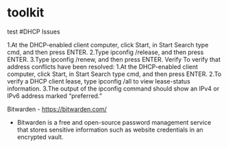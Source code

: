 # toolkit

test
#DHCP Issues

1.At the DHCP-enabled client computer, click Start, in Start Search type cmd, and then press ENTER.
2.Type ipconfig /release, and then press ENTER.
3.Type ipconfig /renew, and then press ENTER.
Verify
To verify that address conflicts have been resolved:
1.At the DHCP-enabled client computer, click Start, in Start Search type cmd, and then press ENTER.
2.To verify a DHCP client lease, type ipconfig /all to view lease-status information.
3.The output of the ipconfig command should show an IPv4 or IPv6 address marked “preferred.”




Bitwarden - https://bitwarden.com/
  * Bitwarden is a free and open-source password management service that stores sensitive information such as website credentials in an encrypted vault.
